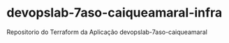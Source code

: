# devopslab-7aso-caiqueamaral-infra
Repositorio do Terraform da Aplicação devopslab-7aso-caiqueamaral
